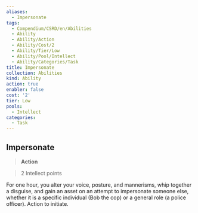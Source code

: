 ```yaml
---
aliases:
  - Impersonate
tags:
  - Compendium/CSRD/en/Abilities
  - Ability
  - Ability/Action
  - Ability/Cost/2
  - Ability/Tier/Low
  - Ability/Pool/Intellect
  - Ability/Categories/Task
title: Impersonate
collection: Abilities
kind: Ability
action: true
enabler: false
cost: '2'
tier: Low
pools:
  - Intellect
categories:
  - Task
---
```

## Impersonate    
>**Action**    
>2 Intellect points  
    
For one hour, you alter your voice, posture, and mannerisms, whip together a disguise, and gain an asset on an attempt to impersonate someone else, whether it is a specific individual (Bob the cop) or a general role (a police officer). Action to initiate.
